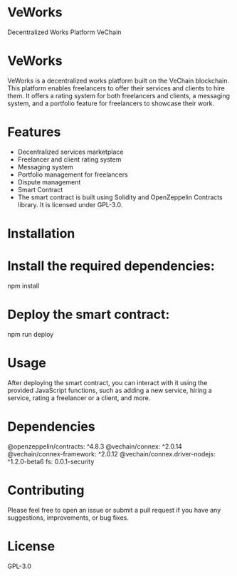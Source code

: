 # VeWorks
Decentralized Works Platform VeChain

# VeWorks

VeWorks is a decentralized works platform built on the VeChain blockchain. This platform enables freelancers to offer their services and clients to hire them. It offers a rating system for both freelancers and clients, a messaging system, and a portfolio feature for freelancers to showcase their work.

# Features

+ Decentralized services marketplace
+ Freelancer and client rating system
+ Messaging system
+ Portfolio management for freelancers
+ Dispute management
+ Smart Contract
+ The smart contract is built using Solidity and OpenZeppelin Contracts library. It is licensed under GPL-3.0.

# Installation

# Install the required dependencies:

npm install

# Deploy the smart contract:

npm run deploy

# Usage

After deploying the smart contract, you can interact with it using the provided JavaScript functions, such as adding a new service, hiring a service, rating a freelancer or a client, and more.

# Dependencies

@openzeppelin/contracts: ^4.8.3
@vechain/connex: ^2.0.14
@vechain/connex-framework: ^2.0.12
@vechain/connex.driver-nodejs: ^1.2.0-beta6
fs: 0.0.1-security

# Contributing

Please feel free to open an issue or submit a pull request if you have any suggestions, improvements, or bug fixes.

# License

GPL-3.0
